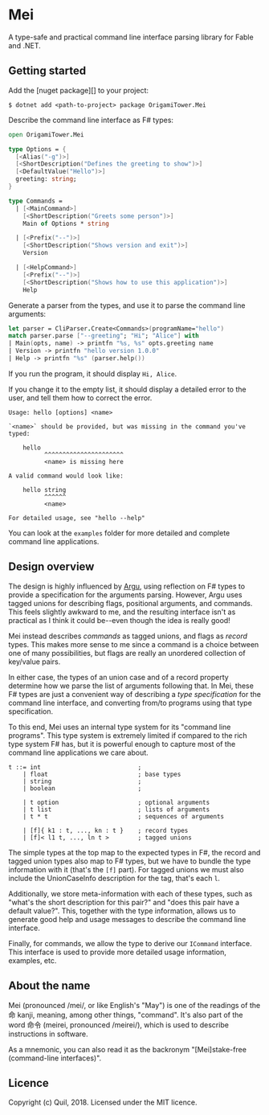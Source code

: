 # Mei

A type-safe and practical command line interface parsing library for Fable and .NET.

## Getting started

Add the [nuget package][] to your project:

    $ dotnet add <path-to-project> package OrigamiTower.Mei

Describe the command line interface as F# types:

```fsharp
open OrigamiTower.Mei

type Options = {
  [<Alias("-g")>]
  [<ShortDescription("Defines the greeting to show")>]
  [<DefaultValue("Hello")>]
  greeting: string;
}

type Commands =
  | [<MainCommand>]
    [<ShortDescription("Greets some person")>]
    Main of Options * string

  | [<Prefix("--")>]
    [<ShortDescription("Shows version and exit")>]
    Version

  | [<HelpCommand>]
    [<Prefix("--")>]
    [<ShortDescription("Shows how to use this application")>]
    Help
```

Generate a parser from the types, and use it to parse the command line arguments:

```fsharp
let parser = CliParser.Create<Commands>(programName="hello")
match parser.parse ["--greeting"; "Hi"; "Alice"] with
| Main(opts, name) -> printfn "%s, %s" opts.greeting name
| Version -> printfn "hello version 1.0.0"
| Help -> printfn "%s" (parser.help())
```

If you run the program, it should display `Hi, Alice`.

If you change it to the empty list, it should display a detailed error to the user, and tell them how to correct the error.

    Usage: hello [options] <name>

    `<name>` should be provided, but was missing in the command you've typed:

        hello
              ^^^^^^^^^^^^^^^^^^^^^^
              <name> is missing here

    A valid command would look like:

        hello string
              ^^^^^^
              <name>

    For detailed usage, see "hello --help"

You can look at the `examples` folder for more detailed and complete command line applications.

## Design overview

The design is highly influenced by [Argu][], using reflection on F# types to provide a specification for the arguments parsing. However, Argu uses tagged unions for describing flags, positional arguments, and commands. This feels slightly awkward to me, and the resulting interface isn't as practical as I think it could be--even though the idea is really good!

Mei instead describes _commands_ as tagged unions, and flags as _record_ types. This makes more sense to me since a command is a choice between one of many possibilities, but flags are really an unordered collection of key/value pairs.

In either case, the types of an union case and of a record property determine how we parse the list of arguments following that. In Mei, these F# types are just a convenient way of describing a _type specification_ for the command line interface, and converting from/to programs using that type specification.

To this end, Mei uses an internal type system for its "command line programs". This type system is extremely limited if compared to the rich type system F# has, but it is powerful enough to capture most of the command line applications we care about.

    t ::= int                           ;
        | float                         ; base types
        | string                        ;
        | boolean                       ;

        | t option                      ; optional arguments
        | t list                        ; lists of arguments
        | t * t                         ; sequences of arguments

        | [f]{ k1 : t, ..., kn : t }    ; record types
        | [f]< l1 t, ..., ln t >        ; tagged unions

The simple types at the top map to the expected types in F#, the record and tagged union types also map to F# types, but we have to bundle the type information with it (that's the `[f]` part). For tagged unions we must also include the UnionCaseInfo description for the tag, that's each `l`.

Additionally, we store meta-information with each of these types, such as "what's the short description for this pair?" and "does this pair have a default value?". This, together with the type information, allows us to generate good help and usage messages to describe the command line interface.

Finally, for commands, we allow the type to derive our `ICommand` interface. This interface is used to provide more detailed usage information, examples, etc.

## About the name

Mei (pronounced /mei/, or like English's "May") is one of the readings of the 命 kanji, meaning, among other things, "command". It's also part of the word 命令 (meirei, pronounced /meirei/), which is used to describe instructions in software.

As a mnemonic, you can also read it as the backronym "\[Mei\]stake-free (command-line interfaces)".

## Licence

Copyright (c) Quil, 2018. Licensed under the MIT licence.

[argu]: https://github.com/fsprojects/Argu

